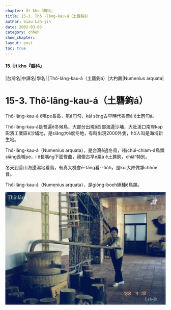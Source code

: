 ```yaml
---
chapter: U̍t kho『鷸科』
title: 15-3. Thô͘-lâng-kau-á（土礱鉤á）
author: Siau Lah-jih
date: 2002-03-03
category: chheh
show_chapter: 
layout: post
toc: true
---
```


#### 15. U̍t kho『鷸科』

|台灣名|中譯名|學名|
|Thô͘-lâng-kau-á（土礱鉤á）|大杓鷸|Numenius arquata|


# 15-3. Thô͘-lâng-kau-á（土礱鉤á）


Thô͘-lâng-kau-á ê嘴pe長長，尾á勾勾，kài sêng古早時代挨粟á ê土礱勾á。

Thô͘-lâng-kau-á是普遍ê冬候鳥，大部分出現tī西部海邊沙埔，大肚溪口南岸kap彰濱工業區ê沙埔地，是siāng大ê度冬地，有時出現2000外隻，hō͘人叫是海埔新生地。

Thô͘-lâng-kau-á（Numenius arquata），是台灣ê過冬鳥，i有chúi-chiam-á鳥類siāng長嘴pe，i ê長嘴ǹg下面彎曲，親像古早e粟á ê土礱鉤，chiâⁿ特別。

冬天到香山海邊濕地看鳥，有真大機會ē-tàng看--tio̍h，是kui大陣做夥chhōe食。

Thô͘-lâng-kau-á（Numenius arquata），是giōng-boeh絕種ê鳥類。

![](../too5/15/15-4-2.土礱鉤á.jpg)
